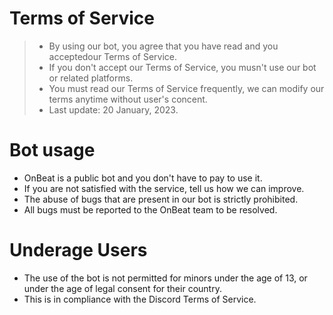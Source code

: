 # Terms of Service

> - By using our bot, you agree that you have read and you acceptedour Terms of Service.
> - If you don't accept our Terms of Service, you musn't use our bot or related platforms.
> - You must read our Terms of Service frequently, we can modify our terms anytime without user's concent.
> - Last update: 20 January, 2023.

# Bot usage
- OnBeat is a public bot and you don't have to pay to use it.
- If you are not satisfied with the service, tell us how we can improve.
- The abuse of bugs that are present in our bot is strictly prohibited.
- All bugs must be reported to the OnBeat team to be resolved.

# Underage Users
- The use of the bot is not permitted for minors under the age of 13, or under the age of legal consent for their country.
- This is in compliance with the Discord Terms of Service.

